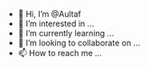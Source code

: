 - 👋 Hi, I’m @Aultaf
- 👀 I’m interested in ...
- 🌱 I’m currently learning ...
- 💞️ I’m looking to collaborate on ...
- 📫 How to reach me ...

<!---
Aultaf/Aultaf is a ✨ special ✨ repository because its `README.md` (this file) appears on your GitHub profile.
You can click the Preview link to take a look at your changes.
--->
